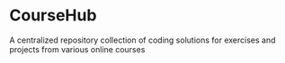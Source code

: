 # CourseHub
A centralized repository collection of coding solutions for exercises and projects from various online courses
